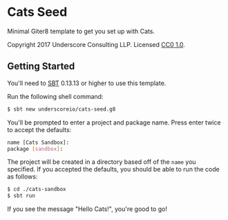 # Cats Seed

Minimal Giter8 template to get you set up with Cats.

Copyright 2017 Underscore Consulting LLP. Licensed [CC0 1.0][license].

## Getting Started

You'll need to [SBT][sbt] 0.13.13 or higher to use this template.

Run the following shell command:

~~~bash
$ sbt new underscoreio/cats-seed.g8
~~~

You'll be prompted to enter a project and package name. Press enter twice to accept the defaults:

~~~bash
name [Cats Sandbox]:
package [sandbox]:
~~~

The project will be created in a directory based off of the `name` you specified. If you accepted the defaults, you should be able to run the code as follows:

~~~bash
$ cd ./cats-sandbox
$ sbt run
~~~

If you see the message "Hello Cats!", you're good to go!

[license]: https://creativecommons.org/publicdomain/zero/1.0/
[sbt]: http://scala-sbt.org
